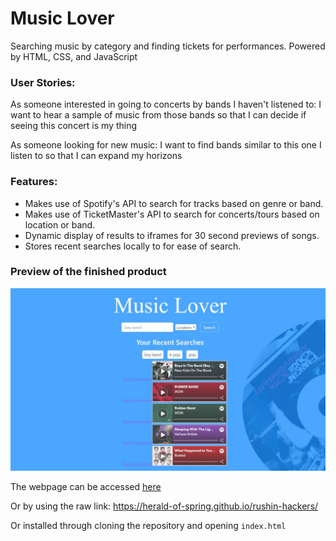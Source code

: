 # Music Lover
Searching music by category and finding tickets for performances. Powered by HTML, CSS, and JavaScript

### User Stories:
As someone interested in going to concerts by bands I haven't listened to:
I want to hear a sample of music from those bands
so that I can decide if seeing this concert is my thing

As someone looking for new music:
I want to find bands similar to this one I listen to
so that I can expand my horizons 

### Features:
- Makes use of Spotify's API to search for tracks based on genre or band.
- Makes use of TicketMaster's API to search for concerts/tours based on location or band.
- Dynamic display of results to iframes for 30 second previews of songs.
- Stores recent searches locally to for ease of search.

### Preview of the finished product
![MusicLover](MusicLoverHome.jpeg?raw=true "MusicLover")

The webpage can be accessed [here](https://herald-of-spring.github.io/rushin-hackers/)

Or by using the raw link: https://herald-of-spring.github.io/rushin-hackers/

Or installed through cloning the repository and opening `index.html`